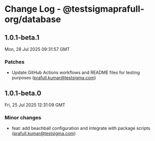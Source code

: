 # Change Log - @testsigmaprafull-org/database

<!-- This log was last generated on Mon, 28 Jul 2025 09:31:57 GMT and should not be manually modified. -->

<!-- Start content -->

## 1.0.1-beta.1

Mon, 28 Jul 2025 09:31:57 GMT

### Patches

- Update GitHub Actions workflows and README files for testing purposes (prafull.kumar@testsigma.com)

## 1.0.1-beta.0

Fri, 25 Jul 2025 12:31:09 GMT

### Minor changes

- feat: add beachball configuration and integrate with package scripts (prafull.kumar@testsigma.com)
